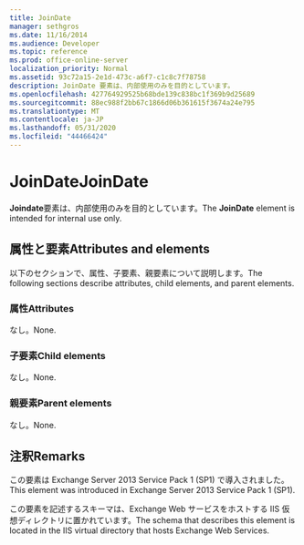 ```yaml
---
title: JoinDate
manager: sethgros
ms.date: 11/16/2014
ms.audience: Developer
ms.topic: reference
ms.prod: office-online-server
localization_priority: Normal
ms.assetid: 93c72a15-2e1d-473c-a6f7-c1c8c7f78758
description: JoinDate 要素は、内部使用のみを目的としています。
ms.openlocfilehash: 427764929525b68bde139c838bc1f369b9d25689
ms.sourcegitcommit: 88ec988f2bb67c1866d06b361615f3674a24e795
ms.translationtype: MT
ms.contentlocale: ja-JP
ms.lasthandoff: 05/31/2020
ms.locfileid: "44466424"
---
```

# <a name="joindate"></a><span data-ttu-id="58dcf-103">JoinDate</span><span class="sxs-lookup"><span data-stu-id="58dcf-103">JoinDate</span></span>

<span data-ttu-id="58dcf-104">**Joindate**要素は、内部使用のみを目的としています。</span><span class="sxs-lookup"><span data-stu-id="58dcf-104">The **JoinDate** element is intended for internal use only.</span></span> 

## <a name="attributes-and-elements"></a><span data-ttu-id="58dcf-105">属性と要素</span><span class="sxs-lookup"><span data-stu-id="58dcf-105">Attributes and elements</span></span>

<span data-ttu-id="58dcf-106">以下のセクションで、属性、子要素、親要素について説明します。</span><span class="sxs-lookup"><span data-stu-id="58dcf-106">The following sections describe attributes, child elements, and parent elements.</span></span>
  
### <a name="attributes"></a><span data-ttu-id="58dcf-107">属性</span><span class="sxs-lookup"><span data-stu-id="58dcf-107">Attributes</span></span>

<span data-ttu-id="58dcf-108">なし。</span><span class="sxs-lookup"><span data-stu-id="58dcf-108">None.</span></span>
  
### <a name="child-elements"></a><span data-ttu-id="58dcf-109">子要素</span><span class="sxs-lookup"><span data-stu-id="58dcf-109">Child elements</span></span>

<span data-ttu-id="58dcf-110">なし。</span><span class="sxs-lookup"><span data-stu-id="58dcf-110">None.</span></span>
  
### <a name="parent-elements"></a><span data-ttu-id="58dcf-111">親要素</span><span class="sxs-lookup"><span data-stu-id="58dcf-111">Parent elements</span></span>

<span data-ttu-id="58dcf-112">なし。</span><span class="sxs-lookup"><span data-stu-id="58dcf-112">None.</span></span>
  
## <a name="remarks"></a><span data-ttu-id="58dcf-113">注釈</span><span class="sxs-lookup"><span data-stu-id="58dcf-113">Remarks</span></span>

<span data-ttu-id="58dcf-114">この要素は Exchange Server 2013 Service Pack 1 (SP1) で導入されました。</span><span class="sxs-lookup"><span data-stu-id="58dcf-114">This element was introduced in Exchange Server 2013 Service Pack 1 (SP1).</span></span>
  
<span data-ttu-id="58dcf-115">この要素を記述するスキーマは、Exchange Web サービスをホストする IIS 仮想ディレクトリに置かれています。</span><span class="sxs-lookup"><span data-stu-id="58dcf-115">The schema that describes this element is located in the IIS virtual directory that hosts Exchange Web Services.</span></span>
  


